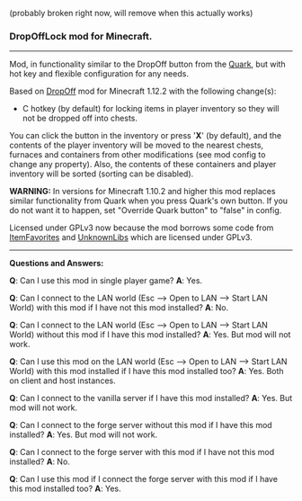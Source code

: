 (probably broken right now, will remove when this actually works)

### DropOffLock mod for Minecraft.
***
Mod, in functionality similar to the DropOff button from the [Quark](https://minecraft.curseforge.com/projects/quark), but with hot key and flexible configuration for any needs.

Based on [DropOff](https://minecraft.curseforge.com/projects/dropoff) mod for Minecraft 1.12.2 with the following change(s):
* C hotkey (by default) for locking items in player inventory so they will not be dropped off into chests.

You can click the button in the inventory or press '**X**' (by default), and the contents of the player inventory will be moved to the nearest chests, furnaces and containers from other modifications (see mod config to change any property).
Also, the contents of these containers and player inventory will be sorted (sorting can be disabled).

**WARNING:** In versions for Minecraft 1.10.2 and higher this mod replaces similar functionality from Quark when you press Quark's own button.
If you do not want it to happen, set "Override Quark button" to "false" in config.

Licensed under GPLv3 now because the mod borrows some code from [ItemFavorites](https://github.com/MrUnknown404/ItemFavorites) and [UnknownLibs](https://github.com/MrUnknown404/unknownlibs) which are licensed under GPLv3.

***
**Questions and Answers:**

**Q**: Can I use this mod in single player game?
**A**: Yes.

**Q**: Can I connect to the LAN world (Esc --> Open to LAN --> Start LAN World) with this mod 
if I have not this mod installed?
**A**: No.

**Q**: Can I connect to the LAN world (Esc --> Open to LAN --> Start LAN World) without this mod 
if I have this mod installed?
**A**: Yes. But mod will not work.

**Q**: Can I use this mod on the LAN world (Esc --> Open to LAN --> Start LAN World) with this mod installed 
if I have this mod installed too?
**A**: Yes. Both on client and host instances.

**Q**: Can I connect to the vanilla server if I have this mod installed?
**A**: Yes. But mod will not work.

**Q**: Can I connect to the forge server without this mod if I have this mod installed?
**A**: Yes. But mod will not work.

**Q**: Can I connect to the forge server with this mod if I have not this mod installed?
**A**: No.

**Q**: Can I use this mod if I connect the forge server with this mod if I have this mod installed too?
**A**: Yes.